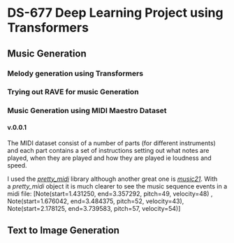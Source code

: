 #  DS-677 Deep Learning Project using Transformers
## Music Generation

### Melody generation using Transformers

### Trying out RAVE for music Generation

### Music Generation using MIDI Maestro Dataset


#### v.0.0.1

The MIDI dataset consist of a number of parts (for different instruments) and each part contains a set of instructions setting out what notes are played, when they are played and how they are played ie loudness and speed.

I used the [_pretty_midi_](https://github.com/craffel/pretty-midi) library although another great one is [_music21_](http://web.mit.edu/music21/). With a _pretty_midi_ object it is much clearer to see the music sequence events in a midi file:
[Note(start=1.431250, end=3.357292, pitch=49, velocity=48) ,
Note(start=1.676042, end=3.484375, pitch=52, velocity=43),
Note(start=2.178125, end=3.739583, pitch=57, velocity=54)]
## Text to Image Generation
